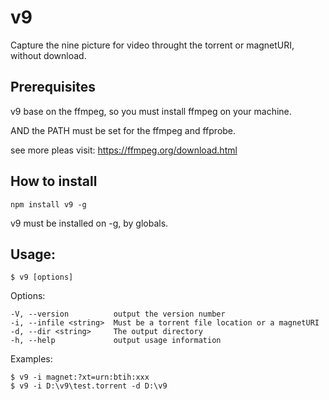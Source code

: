 # v9 

Capture the nine picture for video throught the torrent or magnetURI, without download.

## Prerequisites

v9 base on the ffmpeg, so you must install ffmpeg on your machine.

AND the PATH must be set for the ffmpeg and ffprobe.

see more pleas visit: https://ffmpeg.org/download.html

## How to install

```
npm install v9 -g
```

v9 must be installed on -g, by globals.

##   Usage: 
```
$ v9 [options]
```

  Options:

    -V, --version          output the version number
    -i, --infile <string>  Must be a torrent file location or a magnetURI
    -d, --dir <string>     The output directory
    -h, --help             output usage information

  Examples:

    $ v9 -i magnet:?xt=urn:btih:xxx
    $ v9 -i D:\v9\test.torrent -d D:\v9